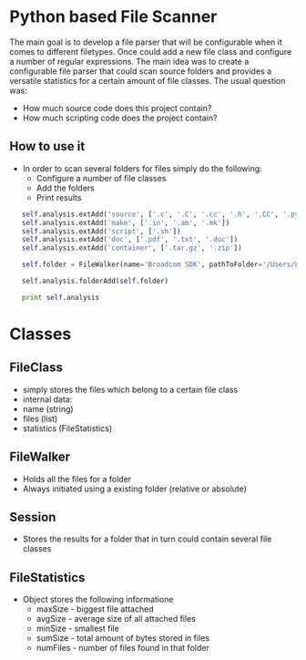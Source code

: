 # Python based File Scanner
The main goal is to develop a file parser that will be configurable when it comes to 
different filetypes. Once could add a new file class and configure a number of regular expressions.
The main idea was to create a configurable file parser that could scan source folders and provides a versatile statistics for a certain amount of file classes. The usual question was:
 * How much source code does this project contain?
 * How much scripting code does the project contain?

## How to use it
 * In order to scan several folders for files simply do the following: 
   * Configure a number of file classes
   * Add the folders
   * Print results

 ```Python
 	self.analysis.extAdd('source', ['.c', '.C', '.cc', '.h', '.CC', '.py'])
	self.analysis.extAdd('make', ['.in', '.am', '.mk'])
	self.analysis.extAdd('script', ['.sh'])
	self.analysis.extAdd('doc', ['.pdf', '.txt', '.doc'])
	self.analysis.extAdd('container', ['.tar.gz', '.zip'])

	self.folder = FileWalker(name='Broadcom SDK', pathToFolder='/Users/bastian/Jobb/Transmode/R21-EDU/Software/AIMVALLEY-Titan-R1_03_00-LD3.0-20121119')

	self.analysis.folderAdd(self.folder)

	print self.analysis
 ```

# Classes

## FileClass
* simply stores the files which belong to a certain file class
* internal data:
 * name (string)
 * files (list)
 * statistics (FileStatistics)

## FileWalker
 * Holds all the files for a folder
 * Always initiated using a existing folder (relative or absolute)

## Session
 * Stores the results for a folder that in turn could contain several file classes

## FileStatistics
 * Object stores the following informatione
   * maxSize - biggest file attached
   * avgSize - average size of all attached files
   * minSize - smallest file
   * sumSize - total amount of bytes stored in files
   * numFiles - number of files found in that folder